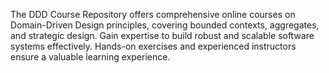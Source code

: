 The DDD Course Repository offers comprehensive online courses on Domain-Driven Design principles, covering bounded contexts, aggregates, and strategic design. Gain expertise to build robust and scalable software systems effectively. Hands-on exercises and experienced instructors ensure a valuable learning experience.
